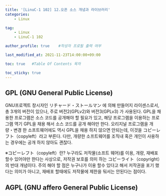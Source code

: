 ```yaml
---
title: '[LinuC-1 102] 12.오픈 소스 개념과 라이브러리' 
categories:
    - Linux

tag:
    - Linux
    - LinuC-1 102

author_profile: true    #작성자 프로필 출력 여부

last_modified_at: 2021-11-23T14:00:00+09:00

toc: true   #Table Of Contents 목차 

toc_sticky: true
---
```



## GPL (GNU General Public License)


GNU프로젝트 창시자인 リチャード・ストールマン 에 의해 만들어지 라이센스로서,
총 3개의 버전이 있으나, 주로 버전2(GPLv2)와 버전3(GPLv3) 가 사용된다.
GPL을 채용한 프로그램은 소스 코드를 공개해야 할 필요가 있고, 해당 프로그램을 이용하는
프로그램 역기 GPL을 채용 해서 소스 코드를 공개 해야만 한다.
오리지널 프로그램을 개량・변경 한 소프트웨어에도 역시 GPL을 채용 하지 않으면 안되는데,
이것을 コピーレフト（copyleft）라고 부른다.
다만, 개량한 소프트웨어를 조직내 혹은 개인이 사용하는 경우에는 공개 하지 않아도 괜찮다.


※コピーレフト（copyleft）란? 
누구라도 저작물(소프트 웨어)를 이용, 개량, 재배포 할수 있어야만 한다는 사상으로,
저작권 보호를 의미 하는 コピーライト（copyright）의 반대 개념이다.
주의 해야 할 점은 누구나가 이용 할수 있다고 해서 저작권을 포기 했다는 의미가 아니고,
재배포 할때에도 저작물에 제한을 둬서는 안된다는 점이다. 


## AGPL (GNU affero General Public License)
